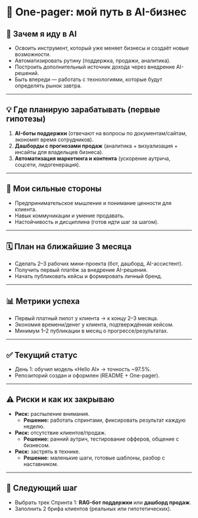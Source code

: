 # 📝 One-pager: мой путь в AI-бизнес

## 🎯 Зачем я иду в AI
- Освоить инструмент, который уже меняет бизнесы и создаёт новые возможности.  
- Автоматизировать рутину (поддержка, продажи, аналитика).  
- Построить дополнительный источник дохода через внедрение AI-решений.  
- Быть впереди — работать с технологиями, которые будут определять рынок завтра.  

---

## 💡 Где планирую зарабатывать (первые гипотезы)
1. **AI-боты поддержки** (отвечают на вопросы по документам/сайтам, экономят время сотрудников).  
2. **Дашборды с прогнозами продаж** (аналитика + визуализация + инсайты для владельцев бизнеса).  
3. **Автоматизация маркетинга и контента** (ускорение аутрича, соцсети, лидогенерация).  

---

## 🔑 Мои сильные стороны
- Предпринимательское мышление и понимание ценности для клиента.  
- Навык коммуникации и умение продавать.  
- Настойчивость и дисциплина (готов идти шаг за шагом).  

---

## 🗓 План на ближайшие 3 месяца
- Сделать 2–3 рабочих мини-проекта (бот, дашборд, AI-ассистент).  
- Получить первый платёж за внедрение AI-решения.  
- Начать публиковать кейсы и формировать личный бренд.  

---

## 📊 Метрики успеха
- Первый платный пилот у клиента → к концу 2–3 месяца.  
- Экономия времени/денег у клиента, подтверждённая кейсом.  
- Минимум 1–2 публикации в месяц о прогрессе/результатах.  

---

## ✅ Текущий статус
- День 1: обучил модель «Hello AI» → точность ~97.5%.  
- Репозиторий создан и оформлен (README + One-pager).  

---

## ⚠️ Риски и как их закрываю
- **Риск:** распыление внимания.  
  - **Решение:** работать спринтами, фиксировать результат каждую неделю.  
- **Риск:** отсутствие клиентов/продаж.  
  - **Решение:** ранний аутрич, тестирование офферов, общение с бизнесом.  
- **Риск:** застрять в технике.  
  - **Решение:** маленькие шаги, готовые шаблоны, разбор с наставником.  

---

## 🚀 Следующий шаг
- Выбрать трек Спринта 1: **RAG-бот поддержки** или **дашборд продаж**.  
- Заполнить 2 брифа клиентов (реальных или гипотетических).  
